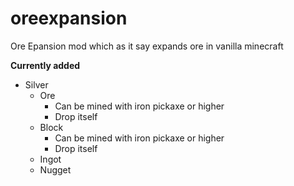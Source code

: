 # oreexpansion
Ore Epansion mod which as it say expands ore in vanilla minecraft

**Currently added**
- Silver 
  - Ore
    - Can be mined with iron pickaxe or higher
    - Drop itself
  - Block
    - Can be mined with iron pickaxe or higher
    - Drop itself
  - Ingot
  - Nugget
